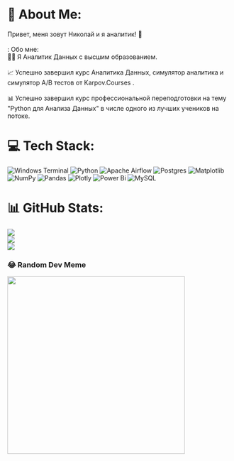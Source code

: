 # 💫 About Me:
Привет, меня зовут Николай и я аналитик! 👋<br><br>: Обо мне:<br>👩‍🎓 Я Аналитик Данных с высшим образованием.<br><br>📈 Успешно завершил курс Аналитика Данных, симулятор аналитика и симулятор A/B тестов от Karpov.Courses .<br><br>📊 Успешно завершил курс профессиональной переподготовки на тему "Python для Анализа Данных"  в числе одного из лучших учеников на потоке.


# 💻 Tech Stack:
![Windows Terminal](https://img.shields.io/badge/Windows%20Terminal-%234D4D4D.svg?style=for-the-badge&logo=windows-terminal&logoColor=white) ![Python](https://img.shields.io/badge/python-3670A0?style=for-the-badge&logo=python&logoColor=ffdd54) ![Apache Airflow](https://img.shields.io/badge/Apache%20Airflow-017CEE?style=for-the-badge&logo=Apache%20Airflow&logoColor=white) ![Postgres](https://img.shields.io/badge/postgres-%23316192.svg?style=for-the-badge&logo=postgresql&logoColor=white) ![Matplotlib](https://img.shields.io/badge/Matplotlib-%23ffffff.svg?style=for-the-badge&logo=Matplotlib&logoColor=black) ![NumPy](https://img.shields.io/badge/numpy-%23013243.svg?style=for-the-badge&logo=numpy&logoColor=white) ![Pandas](https://img.shields.io/badge/pandas-%23150458.svg?style=for-the-badge&logo=pandas&logoColor=white) ![Plotly](https://img.shields.io/badge/Plotly-%233F4F75.svg?style=for-the-badge&logo=plotly&logoColor=white) ![Power Bi](https://img.shields.io/badge/power_bi-F2C811?style=for-the-badge&logo=powerbi&logoColor=black) ![MySQL](https://img.shields.io/badge/mysql-%2300000f.svg?style=for-the-badge&logo=mysql&logoColor=white)
# 📊 GitHub Stats:
![](https://github-readme-stats.vercel.app/api?username=Orchidbee1&theme=dracula&hide_border=false&include_all_commits=false&count_private=false)<br/>
![](https://github-readme-streak-stats.herokuapp.com/?user=Orchidbee1&theme=dracula&hide_border=false)<br/>
![](https://github-readme-stats.vercel.app/api/top-langs/?username=Orchidbee1&theme=dracula&hide_border=false&include_all_commits=false&count_private=false&layout=compact)





### 😂 Random Dev Meme
<img src='https://randommeme-five.vercel.app/' style="height: 400px;"/>

<!-- Proudly created with GPRM ( https://gprm.itsvg.in ) -->
